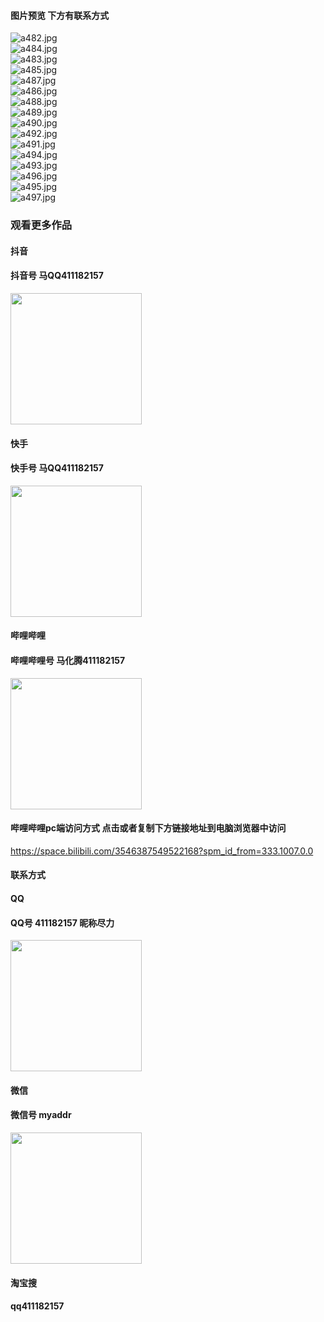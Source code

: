 #### 图片预览 下方有联系方式
 <img src='https://img.alicdn.com/imgextra/i2/1658540494/O1CN01zSTft21FWIbbAIWfi_!!1658540494.jpg' alt='a482.jpg' /></br> 
 <img src='https://img.alicdn.com/imgextra/i1/1658540494/O1CN01bFfNLB1FWIbbAIOMY_!!1658540494.jpg' alt='a484.jpg' /></br> 
 <img src='https://img.alicdn.com/imgextra/i1/1658540494/O1CN01rP3Zn31FWIbatKXe3_!!1658540494.jpg' alt='a483.jpg' /></br> 
 <img src='https://img.alicdn.com/imgextra/i2/1658540494/O1CN01QvC1xf1FWIbTTWi0d_!!1658540494.jpg' alt='a485.jpg' /></br> 
 <img src='https://img.alicdn.com/imgextra/i2/1658540494/O1CN0177tliV1FWIbXyVTrL_!!1658540494.jpg' alt='a487.jpg' /></br> 
 <img src='https://img.alicdn.com/imgextra/i4/1658540494/O1CN01mXzWp51FWIbd1nEjI_!!1658540494.jpg' alt='a486.jpg' /></br> 
 <img src='https://img.alicdn.com/imgextra/i2/1658540494/O1CN01areas51FWIbd1jcCk_!!1658540494.jpg' alt='a488.jpg' /></br> 
 <img src='https://img.alicdn.com/imgextra/i4/1658540494/O1CN01GHF6G41FWIbfhtfhh_!!1658540494.jpg' alt='a489.jpg' /></br> 
 <img src='https://img.alicdn.com/imgextra/i1/1658540494/O1CN01fFav6l1FWIbdAcenJ_!!1658540494.jpg' alt='a490.jpg' /></br> 
 <img src='https://img.alicdn.com/imgextra/i3/1658540494/O1CN01eiWwZh1FWIbayvkuo_!!1658540494.jpg' alt='a492.jpg' /></br> 
 <img src='https://img.alicdn.com/imgextra/i2/1658540494/O1CN01jfUTsb1FWIbca3aPw_!!1658540494.jpg' alt='a491.jpg' /></br> 
 <img src='https://img.alicdn.com/imgextra/i4/1658540494/O1CN014S65zY1FWIbatL94L_!!1658540494.jpg' alt='a494.jpg' /></br> 
 <img src='https://img.alicdn.com/imgextra/i4/1658540494/O1CN01KVltZe1FWIbf3ZaKr_!!1658540494.jpg' alt='a493.jpg' /></br> 
 <img src='https://img.alicdn.com/imgextra/i3/1658540494/O1CN01KbOKCY1FWIbeIrL0R_!!1658540494.jpg' alt='a496.jpg' /></br> 
 <img src='https://img.alicdn.com/imgextra/i2/1658540494/O1CN01CbU5Ho1FWIbeIu5SO_!!1658540494.jpg' alt='a495.jpg' /></br> 
 <img src='https://img.alicdn.com/imgextra/i3/1658540494/O1CN01r45dHe1FWIbblOy5U_!!1658540494.jpg' alt='a497.jpg' /></br>

### 观看更多作品

#### 抖音
#### 抖音号  马QQ411182157
<img src="https://gitee.com/QQ411182157/mingpian/raw/master/douyin.png" width="210px">

#### 快手
#### 快手号  马QQ411182157

<img src="https://gitee.com/QQ411182157/mingpian/raw/master/kuaishou.jpg" width="210px">

#### 哔哩哔哩
#### 哔哩哔哩号  马化腾411182157

<img src="https://gitee.com/QQ411182157/mingpian/raw/master/bili.png" width="210px">

#### 哔哩哔哩pc端访问方式 点击或者复制下方链接地址到电脑浏览器中访问

https://space.bilibili.com/3546387549522168?spm_id_from=333.1007.0.0


#### 联系方式
#### QQ
#### QQ号 411182157 昵称尽力

<img src="https://gitee.com/QQ411182157/mingpian/raw/master/qq.jpg" width="210px">

#### 微信
#### 微信号 myaddr

<img src="https://gitee.com/QQ411182157/mingpian/raw/master/weixin.png" width="210px">

#### 淘宝搜
#### qq411182157
